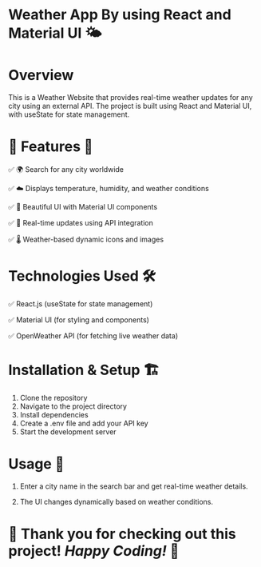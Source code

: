 # Weather App By using React and Material UI 🌤️

# Overview

This is a Weather Website that provides real-time weather updates for any city using an external API. The project is built using React and Material UI, with useState for state management.

# 📌 Features 🚀

✅ 🌍 Search for any city worldwide

✅ ☁️ Displays temperature, humidity, and weather conditions

✅ 🎨 Beautiful UI with Material UI components

✅ 🔄 Real-time updates using API integration

✅ 🌡️ Weather-based dynamic icons and images

# Technologies Used 🛠️

✅ React.js (useState for state management)

✅ Material UI (for styling and components)

✅ OpenWeather API (for fetching live weather data)

# Installation & Setup 🏗️

1. Clone the repository
2. Navigate to the project directory
3. Install dependencies
4. Create a .env file and add your API key
5. Start the development server

# Usage 📌

1. Enter a city name in the search bar and get real-time weather details.

2. The UI changes dynamically based on weather conditions.

# 🎉 Thank you for checking out this project! *Happy Coding!* 🚀

